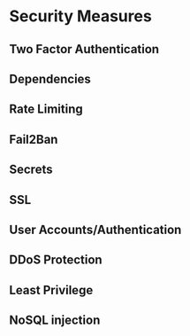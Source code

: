 # Security Measures

## Two Factor Authentication

## Dependencies

## Rate Limiting

## Fail2Ban

## Secrets

## SSL

## User Accounts/Authentication

## DDoS Protection

## Least Privilege

## NoSQL injection